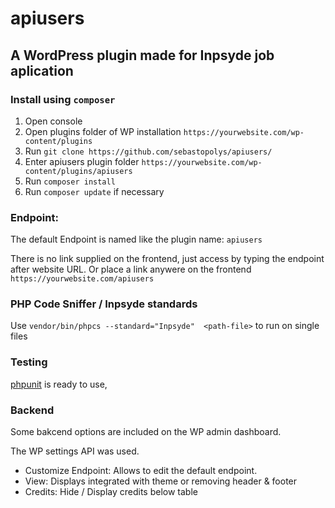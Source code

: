 # apiusers

## A WordPress plugin made for Inpsyde job aplication

### Install using ```composer```

1. Open console
2. Open plugins folder of WP installation ```https://yourwebsite.com/wp-content/plugins```
3. Run ```git clone https://github.com/sebastopolys/apiusers/```
4. Enter apiusers plugin folder  ```https://yourwebsite.com/wp-content/plugins/apiusers```
5. Run ```composer install```
6. Run ```composer update``` if necessary


### Endpoint:
The default Endpoint is named like the plugin name: ```apiusers```

There is no link supplied on the frontend, just access by typing the endpoint after website URL. Or place a link anywere on the frontend
```https://yourwebsite.com/apiusers```


### PHP Code Sniffer / Inpsyde standards

Use ```vendor/bin/phpcs --standard="Inpsyde"  <path-file>``` to run on single files

### Testing

[phpunit](https://phpunit.de/) is ready to use, 

### Backend

Some bakcend options are included on the WP admin dashboard.

The WP settings API was used.

- Customize Endpoint: Allows to edit the default endpoint.
- View: Displays integrated with theme or removing header & footer
- Credits: Hide / Display credits below table
